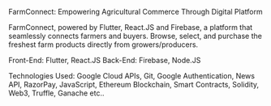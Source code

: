 FarmConnect: Empowering Agricultural Commerce Through Digital Platform

FarmConnect, powered by Flutter, React.JS and Firebase, a platform that seamlessly connects farmers and buyers. Browse, select, and purchase the freshest farm products directly from growers/producers.

Front-End: Flutter, React.JS
Back-End: Firebase, Node.JS

Technologies Used: Google Cloud APIs, Git, Google Authentication, News API, RazorPay, JavaScript, Ethereum Blockchain, Smart Contracts, Solidity, Web3, Truffle, Ganache etc..
